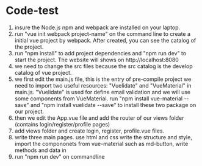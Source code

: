 # Code-test

1. insure the Node.js npm and webpack are installed on your laptop. 
2. run "vue init webpack project-name" on the command line to create a initial vue project by webpack. After created, you can see the catalog of the project.
3. run "npm install" to add project dependencies and "npm run dev" to start the project. The website will shows on http://localhost:8080
4. we need to change the src files because the src catalog is the develop catalog of vue project.
5. we first edit the main.js file, this is the entry of pre-compile project
   we need to import two useful resources: "Vuelidate" and "VueMaterial" in main.js. "Vuelidate" is used for define email validation and we will use some components from VueMaterial. run "npm install vue-material --save" and "npm install vuelidate --save" to install these two package on our project.
6. then we edit the App.vue file and add the router of our views folder (contains login/register/profile pages)
7. add views folder and create login, register, profile.vue files.
8. write three main pages. use html and css write the structure and style, import the compononets from vue-material such as md-button, write methods and data in <script></script>
9. run "npm run dev" on commandline
